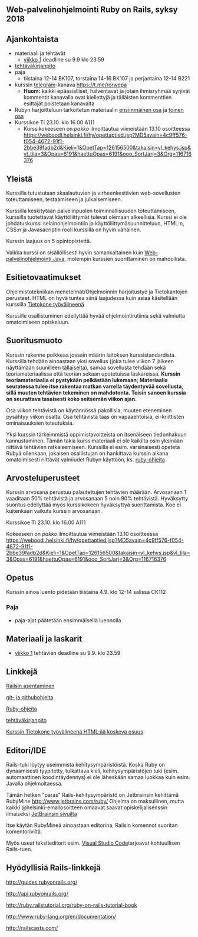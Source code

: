 ## Web-palvelinohjelmointi Ruby on Rails, syksy 2018

## Ajankohtaista

* materiaali ja tehtävät 
  * [viikko 1](https://github.com/mluukkai/WebPalvelinohjelmointi2018/blob/master/web/viikko1.md) deadline su 9.9 klo 23:59
* [tehtäväkirjanpito](https://studies.cs.helsinki.fi/courses/#/rails2018) 
* paja
  * tiistaina 12-14 BK107, torstaina 14-16 BK107 ja perjantaina 12-14 B221
* kurssin [telegram](https://telegram.org)-kanava <https://t.me/rorwepa>
  *  **Huom:** kaikki epäasialliset, halventavat ja jotain ihmisryhmää syrjivät kommentit kanavalla ovat kiellettyjä ja tälläisten kommenttien esittäjät poistetaan kanavalta
* Rubyn harjoitteluun tarkoitetun materiaalin [ensimmäinen osa](https://github.com/HY-TKTL/ruby-materiaali/blob/master/Perusteet.md) ja [toinen osa](https://github.com/HY-TKTL/ruby-materiaali/blob/master/LuokkiaJaOlioita.md)
* Kurssikoe Ti 23.10. klo 16.00 A111
  * Kurssikokeeseen on *pakko* ilmoittautua viimeistään 13.10 osoitteessa https://weboodi.helsinki.fi/hy/opettaptied.jsp?MD5avain=4c9ff576-f054-4672-91f1-2bbe39fadb2d&Kieli=1&OpetTap=126156500&takaisin=vl_kehys.jsp&vl_tila=3&Opas=6191&haettuOpas=6191&ooo_SortJarj=3&Org=116716376

## Yleistä

Kurssilla tutustutaan  skaalautuvien ja virheenkestävien web-sovellusten toteuttamiseen, testaamiseen ja julkaisemiseen.

Kurssilla keskitytään palvelinpuolen toiminnallisuuden toteuttamiseen, kurssilla tuotettavat käyttöliittymät tulevat olemaan alkeellisia. Kurssi ei ole johdatuskurssi selainohjelmointiin ja käyttöliittymäsuunnitteluun, HTML:n, CSS:n ja Javasacriptin rooli kurssilla on hyvin vähäinen. 

Kurssin laajuus on 5 opintopistettä. 

Vaikka kurssi on sisällöllisesti hyvin samankaltainen kuin [Web-palvelinohjelmointi Java](https://courses.helsinki.fi/fi/TKT21007/124962332), molempin kurssien suorittaminen on mahdollista.

## Esitietovaatimukset

Ohjelmistotekniikan menetelmät/Ohjelmoinnin harjoitustyö ja Tietokantojen perusteet. HTML on hyvä tuntea siinä laajudessa kuin asiaa käsitellään kurssilla [Tietokone työvälineenä](https://courses.helsinki.fi/fi/TKT50003/125559484)

Kurssille osallistuminen edellyttää hyvää ohjelmointirutiinia sekä valmiutta omatoimiseen opiskeluun. 

## Suoritusmuoto

Kurssin rakenne poikkeaa jossain määrin laitoksen kurssistandardista. Kurssilla tehdään ainoastaan yksi sovellus (joka tulee viikon 7 jälkeen näyttämään suunilleen [tällaiselta](http://wad-ratebeer.herokuapp.com/)), samaa sovellusta tehdään sekä teoriamateriaalissa että teorian sekaan upotetuissa laskareissa. **Kurssin teoriamateriaalia ei pystykään pelkästään lukemaan; Materiaalia seuratessa tulee itse rakentaa matkan varrella täydentyvää sovellusta, sillä muuten tehtävien tekeminen on mahdotonta. Toisin sanoen kurssia on seurattava tasaisesti koko seitsemän viikon ajan.**

Osa viikon tehtävistä on käytännössä pakollisia, muuten eteneminen pysähtyy viikon osalta. Osa tehtävistä taas on vapaaehtoisia, ei-kriittisten ominaisuuksien toteutuksia.

Yksi kurssin tärkeimmistä oppimistavoitteista on itsenäiseen tiedonhakuun kannustaminen. Tämän takia kurssimateriaali ei ole kaikilta osin yksinään riittävä tehtävien ratkaisemiseen. Kurssilla ei esim. varsinaisesti opeteta Rubyä ollenkaan, jokaisen osallistujan on hankittava kurssin aikana omatoimisesti riittävät valmiudet Rubyn käyttöön, ks. [ruby-ohjeita](https://github.com/mluukkai/WebPalvelinohjelmointi2018/blob/master/web/rubyn_perusteita.md)

## Arvosteluperusteet

Kurssin arvosana perustuu palautettujen tehtävien määrään. Arvosanaan 1 vaaditaan 50% tehtävistä ja arvosanaan 5 noin 90% tehtävistä. Hyväksytty suoritus edellyttää myös kurssikokeen hyväksyttyä suorittamista. Koe ei kuitenkaan vaikuta kurssin arvosanaan.


Kurssikoe Ti 23.10. klo 16.00 A111

Kokeeseen on *pakko* ilmoittautua viimeistään 13.10 osoitteessa https://weboodi.helsinki.fi/hy/opettaptied.jsp?MD5avain=4c9ff576-f054-4672-91f1-2bbe39fadb2d&Kieli=1&OpetTap=126156500&takaisin=vl_kehys.jsp&vl_tila=3&Opas=6191&haettuOpas=6191&ooo_SortJarj=3&Org=116716376

## Opetus

Kurssin ainoa luento pidetään tiistaina 4.9. klo 12-14 salissa CK112

### Paja

* paja-ajat päätetään ensimmäisellä luennolla

## Materiaali ja laskarit

* [viikko 1](https://github.com/mluukkai/WebPalvelinohjelmointi2018/blob/master/web/viikko1.md) tehtävien deadline su 9.9. klo 23.59


## Linkkejä

[Railsin asentaminen](https://github.com/mluukkai/WebPalvelinohjelmointi2018/blob/master/web/railsin_asentaminen.md)

[git- ja githubohjeita](https://github.com/mluukkai/WebPalvelinohjelmointi2018/blob/master/web/versiohallinta.md)

[Ruby-ohjeita](https://github.com/mluukkai/WebPalvelinohjelmointi2018/blob/master/web/rubyn_perusteita.md)

[tehtäväkirjanpito](https://studies.cs.helsinki.fi/courses/#/rails2018)

[Kurssin Tietokone työvälineenä HTML:ää koskeva osuus](https://tkt-lapio.github.io/verkkosivut/)

## Editori/IDE

Rails-tuki löytyy useimmista kehitysympäristöistä. Koska Ruby on dynaamisesti tyypitetty, tulkattava kieli, kehitysympäristöjen tuki (esim. automaattinen koodintäydennys) ei ole läheskään samaa luokkaa kuin esim. Javalla ohjelmoitaessa.

Tämän hetken "paras" Rails-kehitysympäristö on Jetbrainsin kehittämä RubyMine http://www.jetbrains.com/ruby/
Ohjelma on maksullinen, mutta kaikki @helsinki-emailosoitteen omaavat saavat opiskelijalisenssin ilmaiseksi [JetBrainsin sivuilta](https://www.jetbrains.com/student/)

Itse käytän RubyMineä ainoastaan editorina, Railsin komennot suoritan komentoriviltä.

Myös useat tekstieditorit esim. [Visual Studio Code](https://code.visualstudio.com)tarjoavat kohtuullisen Rails-tuen.

## Hyödyllisiä Rails-linkkejä

http://guides.rubyonrails.org/

http://api.rubyonrails.org/

http://ruby.railstutorial.org/ruby-on-rails-tutorial-book

http://www.ruby-lang.org/en/documentation/

http://railscasts.com/
